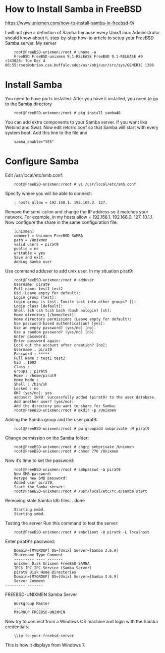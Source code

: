 # How to Install Samba in FreeBSD

https://www.unixmen.com/how-to-install-samba-in-freebsd-9/

I will not give a definition of Samba because every Unix/Linux Administrator should know about it. step-by-step how-to article to setup your FreeBSD Samba server.
My server
    
        root@FreeBSD-unixmen:/root # uname -a
        FreeBSD FreeBSD-unixmen 9.1-RELEASE FreeBSD 9.1-RELEASE #0 r243826: Tue Dec 4 06:55:root@obrian.cse.buffalo.edu:/usr/obj/usr/src/sys/GENERIC i386

# Install Samba

You need to have ports installed. After you have it installed, you need to go to the Samba directory        
        
        root@FreeBSD-unixmen:/root # pkg install samba48

You can add extra components to your Samba server. If you want like Webind and Swat.
Now edit /etc/rc.conf so that Samba will start with every system boot. Add this line to the file and   

        samba_enable="YES"

# Configure Samba
Edit /usr/local/etc/smb.conf:

        root@FreeBSD-unixmen:/root # vi /usr/local/etc/smb.conf
Specify where you will be able to connect:

        ; hosts allow = 192.168.1. 192.168.2. 127.
Remove the semi-colon and change the IP address so it matches your network. For example, in my hosts allow =    192.168.1. 192.168.0. 127. 10.1.1.
Now configure the share in the same configuration file:

        [unixmen]
        comment = Unixmen FreeBSD SAMBA
        path = /Unixmen
        valid users = pirat9
        public = no
        writable = yes
        Save and exit.
        Adding Samba user
Use command adduser to add unix user. In my situation pirat9:

        root@FreeBSD-unixmen:/root # adduser
        Username: pirat9
        Full name: test1 test2
        Uid (Leave empty for default):
        Login group [test]:
        Login group is test. Invite test into other groups? []:
        Login class [default]:
        Shell (sh csh tcsh bash rbash nologin) [sh]:
        Home directory [/home/test]:
        Home directory permissions (Leave empty for default):
        Use password-based authentication? [yes]:
        Use an empty password? (yes/no) [no]:
        Use a random password? (yes/no) [no]:
        Enter password:
        Enter password again:
        Lock out the account after creation? [no]:
        Username : pirat9
        Password : *****
        Full Name : test1 test2
        Uid : 1002
        Class :
        Groups : pirat9
        Home : /home/pirat9
        Home Mode :
        Shell : /bin/sh
        Locked : no
        OK? (yes/no): yes
        adduser: INFO: Successfully added (pirat9) to the user database.
        Add another user? (yes/no):
        Add the directory you want to share for Samba:
        root@FreeBSD-unixmen:/root # mkdir -p /Unixmen

Adding the Samba group and the user pirat9:

        root@FreeBSD-unixmen:/root # pw groupadd smbprivate -M pirat9

Change permission on the Samba folder:

        root@FreeBSD-unixmen:/root # chgrp smbprivate /Unixmen
        root@FreeBSD-unixmen:/root # chmod 770 /Unixmen

Now it’s time to set the password:

        root@FreeBSD-unixmen:/root # smbpasswd -a pirat9
        New SMB password:
        Retype new SMB password:
        Added user pirat9.
        Start the Samba server:
        root@FreeBSD-unixmen:/root # /usr/local/etc/rc.d/samba start
Removing stale Samba tdb files: . done

        Starting nmbd.
        Starting smbd.

Testing the server
Run this command to test the server:

        root@FreeBSD-unixmen:/root # smbclient -U pirat9 -L localhost

Enter pirat9's password:

        Domain=[MYGROUP] OS=[Unix] Server=[Samba 3.6.9]
        Sharename Type Comment
        --------- ---- -------
        unixmen Disk Unixmen FreeBSD SAMBA
        IPC$ IPC IPC Service (Samba Server)
        pirat9 Disk Home Directories
        Domain=[MYGROUP] OS=[Unix] Server=[Samba 3.6.9]
        Server Comment
    --------- -------

FREEBSD-UNIXMEN Samba Server

        Workgroup Master
        --------- -------
        MYGROUP FREEBSD-UNIXMEN

Now try to connect from a Windows OS machine and login with the Samba credentials:

        \\ip-to-your-freebsd-server
        
This is how it displays from Windows 7.
